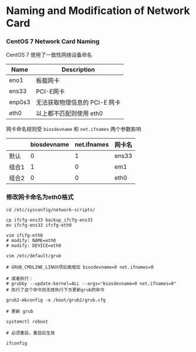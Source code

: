 # Naming and Modification of Network Card

### CentOS 7 Network Card Naming

CentOS 7 使⽤了一致性⽹络设备命名

| Name   | Description        |
| ------ | ------------------ |
| eno1   | 板载网卡               |
| ens33  | PCI-E⽹卡            |
| enp0s3 | ⽆法获取物理信息的 PCI-E 网卡 |
| eth0   | 以上都不匹配则使⽤ eth0     |



⽹卡命名规则受 `biosdevname` 和 `net.ifnames` 两个参数影响

|     | biosdevname | net.ifnames | ⽹卡名   |
| --- | ----------- | ----------- | ----- |
| 默认  | 0           | 1           | ens33 |
| 组合1 | 1           | 0           | em1   |
| 组合2 | 0           | 0           | eth0  |



### 修改网卡命名为eth0格式

```
cd /etc/sysconfig/network-scripts/

cp ifcfg-ens33 backup_ifcfg-ens33
mv ifcfg-ens33 ifcfg-eth0

vim ifcfg-eth0
# modify: NAME=eth0
# modify: DEVICE=eth0
```

```
vim /etc/default/grub

# GRUB_CMDLINE_LINUX项后面增加 biosdevname=0 net.ifnames=0

# 或者执行：
# grubby --update-kernel=ALL --args="biosdevname=0 net.ifnames=0"
# 执行了这个命令则无效执行下方更新grub的命令
```

```
grub2-mkconfig -o /boot/grub2/grub.cfg

# 更新 grub
```

```
systemctl reboot

# 必须重启，重启后生效

ifconfig
```

